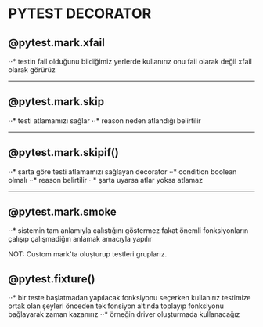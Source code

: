 # PYTEST DECORATOR
 ## @pytest.mark.xfail
⋅⋅* testin fail olduğunu bildiğimiz yerlerde kullanırız onu fail olarak değil xfail olarak görürüz
***
## @pytest.mark.skip
⋅⋅* testi atlamamızı sağlar
⋅⋅* reason neden atlandığı belirtilir
***
## @pytest.mark.skipif()
⋅⋅* şarta göre testi atlamamızı sağlayan decorator
⋅⋅* condition boolean olmalı 
⋅⋅* reason belirtilir
⋅⋅* şarta uyarsa atlar yoksa atlamaz
***
## @pytest.mark.smoke
⋅⋅* sistemin tam anlamıyla çalıştığını göstermez fakat önemli fonksiyonların çalışıp çalışmadiğın anlamak amacıyla yapılır

NOT: Custom mark'ta oluşturup testleri gruplarız.

## @pytest.fixture()
⋅⋅* bir teste başlatmadan yapılacak fonksiyonu seçerken kullanırız testimize ortak olan şeyleri önceden tek fonsiyon altında toplayıp fonksiyonu bağlayarak zaman kazanırız
⋅⋅* örneğin driver oluşturmada kullanacağız
